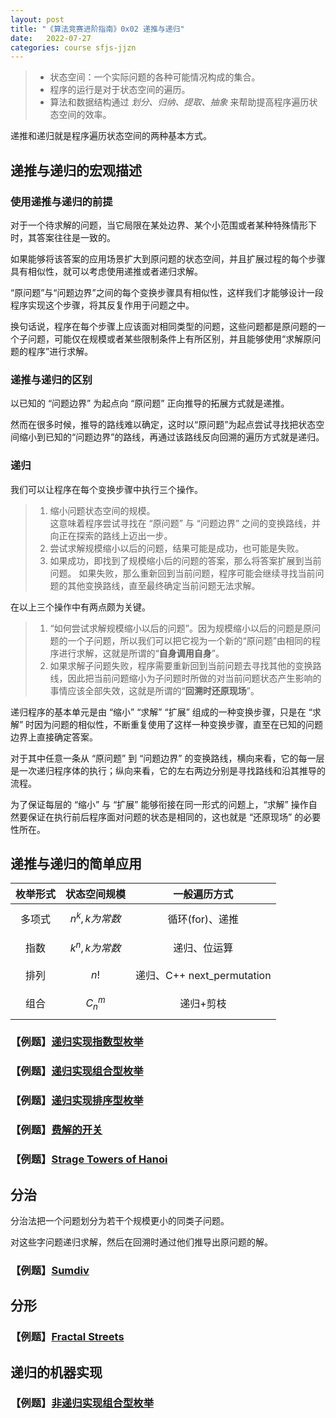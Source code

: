 ```yaml
---
layout: post
title: "《算法竞赛进阶指南》0x02 递推与递归"
date:   2022-07-27
categories: course sfjs-jjzn
---
```


> * 状态空间：一个实际问题的各种可能情况构成的集合。
> * 程序的运行是对于状态空间的遍历。
> * 算法和数据结构通过 *划分、归纳、提取、抽象* 来帮助提高程序遍历状态空间的效率。

递推和递归就是程序遍历状态空间的两种基本方式。

## 递推与递归的宏观描述

### 使用递推与递归的前提
对于一个待求解的问题，当它局限在某处边界、某个小范围或者某种特殊情形下时，其答案往往是一致的。

如果能够将该答案的应用场景扩大到原问题的状态空间，并且扩展过程的每个步骤具有相似性，就可以考虑使用递推或者递归求解。

“原问题”与“问题边界”之间的每个变换步骤具有相似性，这样我们才能够设计一段程序实现这个步骤，将其反复作用于问题之中。

换句话说，程序在每个步骤上应该面对相同类型的问题，这些问题都是原问题的一个子问题，可能仅在规模或者某些限制条件上有所区别，并且能够使用“求解原问题的程序”进行求解。

### 递推与递归的区别
以已知的 “问题边界” 为起点向 “原问题” 正向推导的拓展方式就是递推。

然而在很多时候，推导的路线难以确定，这时以“原问题”为起点尝试寻找把状态空间缩小到已知的“问题边界”的路线，再通过该路线反向回溯的遍历方式就是递归。

### 递归
我们可以让程序在每个变换步骤中执行三个操作。
> 1. 缩小问题状态空间的规模。  
>   这意味着程序尝试寻找在 “原问题” 与 “问题边界” 之间的变换路线，并向正在探索的路线上迈出一步。
> 2. 尝试求解规模缩小以后的问题，结果可能是成功，也可能是失败。
> 3. 如果成功，即找到了规模缩小后的问题的答案，那么将答案扩展到当前问题。
>   如果失败，那么重新回到当前问题，程序可能会继续寻找当前问题的其他变换路线，直至最终确定当前问题无法求解。

在以上三个操作中有两点颇为关键。
> 1. “如何尝试求解规模缩小以后的问题”。因为规模缩小以后的问题是原问题的一个子问题，所以我们可以把它视为一个新的“原问题”由相同的程序进行求解，这就是所谓的“**自身调用自身**”。
> 2. 如果求解子问题失败，程序需要重新回到当前问题去寻找其他的变换路线，因此把当前问题缩小为子问题时所做的对当前问题状态产生影响的事情应该全部失效，这就是所谓的“**回溯时还原现场**”。

递归程序的基本单元是由 “缩小” “求解” “扩展” 组成的一种变换步骤，只是在 “求解” 时因为问题的相似性，不断重复使用了这样一种变换步骤，直至在已知的问题边界上直接确定答案。

对于其中任意一条从 “原问题” 到 “问题边界” 的变换路线，横向来看，它的每一层是一次递归程序体的执行；纵向来看，它的左右两边分别是寻找路线和沿其推导的流程。

为了保证每层的 “缩小” 与 “扩展” 能够衔接在同一形式的问题上，“求解” 操作自然要保证在执行前后程序面对问题的状态是相同的，这也就是 “还原现场” 的必要性所在。
## 递推与递归的简单应用

|枚举形式|状态空间规模|一般遍历方式|
|:-:|:-:|:-:|
|多项式|$$n^k,k为常数$$|循环(for)、递推|
|指数|$$k^n,k为常数$$|递归、位运算|
|排列|$$n!$$|递归、C++ next_permutation|
|组合|$$C_n^m$$|递归+剪枝|

### 【例题】<a href="https://lyccrius.github.io/solution/acwing/92" target="_blank">递归实现指数型枚举</a>

### 【例题】<a href="https://lyccrius.github.io/solution/acwing/93" target="_blank">递归实现组合型枚举</a>

### 【例题】<a href="https://lyccrius.github.io/solution/acwing/94" target="_blank">递归实现排序型枚举</a>

### 【例题】<a href="https://lyccrius.github.io/solution/acwing/95" target="_blank">费解的开关</a>

### 【例题】<a href="https://lyccrius.github.io/solution/acwing/96" target="_blank">Strage Towers of Hanoi</a>

## 分治

分治法把一个问题划分为若干个规模更小的同类子问题。

对这些字问题递归求解，然后在回溯时通过他们推导出原问题的解。

### 【例题】<a href="https://lyccrius.github.io/solution/acwing/97" target="_blank">Sumdiv</a>

## 分形
### 【例题】<a href="https://lyccrius.github.io/solution/acwing/98" target="_blank">Fractal Streets</a>

## 递归的机器实现
### 【例题】<a href="https://lyccrius.github.io/solution/acwing/93-non-recursive" target="_blank">非递归实现组合型枚举</a>